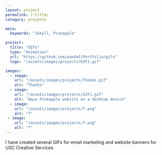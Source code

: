 ```yaml
---
layout: project
permalink: /:title/
category: projects

meta:
  keywords: "Jekyll, Pineapple"

project:
  title: "GIFs"
  type: "Animation"
  url: "https://github.com/wandaf/Portfolio/gifs"
  logo: "/assets/images/projects/GIF1.gif"

images:
  - image:
    url: "/assets/images/projects/Thanks.gif"
    alt: "Thanks"
  - image:
    url: "/assets/images/projects/GIF1.gif"
    alt: "Aqua Pineapple website on a desktop device"
  - image:
    url: "/assets/images/projects/f.png"
    alt: "f"
 - image:
    url: "/assets/images/projects/f.png"
    alt: "f"
---
```

<p>I have created several GIFs for email marketing and website banners for USC Creative Services.</p>
